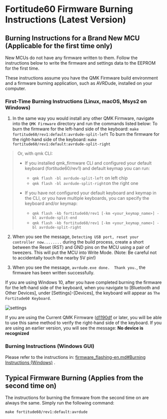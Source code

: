 # Fortitude60 Firmware Burning Instructions (Latest Version)

## Burning Instructions for a Brand New MCU (Applicable for the first time only)
New MCUs do not have any firmware written to them. Follow the instructions below to write the firmware and settings data to the EEPROM for the first time.

These instructions assume you have the QMK Firmware build environment and a firmware burning application, such as AVRDude, installed on your computer.

### First-Time Burning Instructions (Linux, macOS, Msys2 on Windows)
1.  In the same way you would install any other QMK Firmware, navigate into the ``QMK Firmware`` directory and run the commands listed below:
To burn the firmware for the left-hand side of the keyboard: ``make fortitude60/rev1:default:avrdude-split-left``
To burn the firmware for the right-hand side of the keyboard: ``make fortitude60/rev1:default:avrdude-split-right``
> Or, with qmk CLI: 
> - If you installed qmk_firmware CLI and configured your default keyboard (fortitude60/rev1) and default keymap you can run:
>   - `qmk flash -bl avrdude-split-left` on left chip
>   - `qmk flash -bl avrdude-split-right`on the right one
> 
> - If you have not configured your default keyboard and keymap in the CLI, or you have multiple keyboards, you can specify the keyboard and/or keymap:
>    - `qmk flash -kb fortitude60/rev1 [-km <your_keymap_name>] -bl avrdude-split-end`
>    - `qmk flash -kb fortitude60/rev1 [-km <your_keymap_name>] -bl avrdude-split-right`
2. When you see the message, ``Detecting USB port, reset your controller now........`` during the build process, create a short between the Reset (RST) and GND pins on the MCU using a pair of tweezers. This will put the MCU into Write Mode. (Note: Be careful not to accidentally touch the nearby 5V pin!)

3. When you see the message, ``avrdude.exe done.  Thank you.``, the firmware has been written successfully.

If you are using Windows 10, after you have completed burning the firmware for the left-hand side of the keyboard, when you navigate to [Bluetooth and Other Devices], under [Settings]-[Devices], the keyboard will appear as ``The Fortitude60 Keyboard``.

![settings](https://i.imgur.com/q4k5N5o.png)

If you are using the Current QMK Firmware ([d1190df](https://github.com/qmk/qmk_firmware/commit/d1190df10be933c64fee648b41191131313020a2) or later, you will be able to use this same method to verify the right-hand side of the keyboard. If you are using an earlier version, you will see the message: **No device is recognized**

### Burning Instructions (Windows GUI) 
Please refer to the instructions in: 
[firmware_flashing-en.md#Burning Instructions (Windows)](/Documents/firmware_flashing-jp==en.md#BurningInstructionsWindows) .

## Typical Firmware Burning (Applies from the second time on)

The instructions for burning the firmware from the second time on are always the same. Simply run the following command:

``make fortitude60/rev1:default:avrdude``
